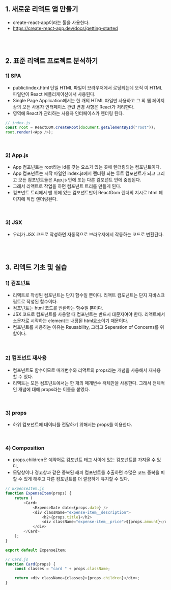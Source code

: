 ## 1. 새로운 리액트 앱 만들기

-   create-react-app이라는 툴을 사용한다.
-   https://create-react-app.dev/docs/getting-started

<br><br>

## 2. 표준 리액트 프로젝트 분석하기

### 1) SPA

-   public/index.html 단일 HTML 파일이 브라우저에서 로딩되는데 오직 이 HTML 파일만이 React 애플리케이션에서 사용된다.
-   Single Page Application에서는 한 개의 HTML 파일만 사용하고 그 외 웹 페이지상의 모든 사용자 인터페이스 관련 변경 사항은 React가 처리한다.
-   <div id="root"> 영역에 React가 관리하는 사용자 인터페이스가 렌더링 된다.

```javascript
// index.js
const root = ReactDOM.createRoot(document.getElementById("root"));
root.render(<App />);
```

<br>

### 2) App.js

-   App 컴포넌트는 root라는 id를 갖는 요소가 있는 곳에 렌더링되는 컴포넌트이다.
-   App 컴포넌트는 시작 파일인 index.js에서 렌더링 되는 루트 컴포넌트가 되고 그리고 모든 컴포넌트들은 App.js 안에 또는 다른 컴포넌트 안에 중첩된다.
-   그래서 리액트로 작업을 하면 컴포넌트 트리를 만들게 된다.
-   컴포넌트 트리에서 맨 위에 있는 <App/> 컴포넌트만이 ReactDom 렌더의 지시로 html 페이지에 직접 렌더링된다.

<br>

### 3) JSX

-   우리가 JSX 코드로 작성하면 자동적으로 브라우저에서 작동하는 코드로 변환된다.

<br><br>

## 3. 리액트 기초 및 실습

### 1) 컴포넌트

-   리액트로 작성된 컴포넌트는 단지 함수일 뿐이다. 리액트 컴포넌트는 단지 자바스크립트로 작성된 함수이다.
-   컴포넌트는 html 코드를 반환하는 함수일 뿐이다.
-   JSX 코드로 컴포넌트를 사용할 때 컴포넌트는 반드시 대문자여야 한다. 리액트에서 소문자로 시작하는 element는 내장된 html요소이기 때문이다.
-   컴포넌트를 사용하는 이유는 Reusability, 그리고 Seperation of Concerns를 위함이다.

<br>

### 2) 컴포넌트 재사용

-   컴포넌트도 함수이므로 매개변수와 리액트의 props라는 개념을 사용해서 재사용 할 수 있다.
-   리액트는 모든 컴포넌트에서는 한 개의 매개변수 객체만을 사용한다. 그래서 전체적인 개념에 대해 props라는 이름을 붙였다.

<br>

### 3) props

-   하위 컴포넌트에 데이터를 전달하기 위해서는 props를 이용한다.

<br>

### 4) Composition

-   props.children은 예약어로 컴포넌트 태그 사이에 있는 컴포넌트를 가져올 수 있다.
-   모달창이나 경고창과 같은 중복된 래퍼 컴포넌트를 추출하면 수많은 코드 중복을 피할 수 있게 해주고 다른 컴포넌트를 더 깔끔하게 유지할 수 있다.

```javascript
// ExpenseItem.js
function ExpenseItem(props) {
    return (
        <Card>
            <ExpenseDate date={props.date} />
            <div className="expense-item__description">
                <h2>{props.title}</h2>
                <div className="expense-item__price">${props.amount}</div>
            </div>
        </Card>
    );
}

export default ExpenseItem;

// Card.js
function Card(props) {
    const classes = "card " + props.className;

    return <div className={classes}>{props.children}</div>;
}
```
